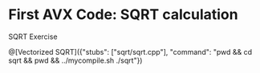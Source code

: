 # First AVX Code: SQRT calculation

SQRT Exercise

@[Vectorized SQRT]({"stubs": ["sqrt/sqrt.cpp"], "command": "pwd && cd sqrt && pwd && ../mycompile.sh ./sqrt"})
